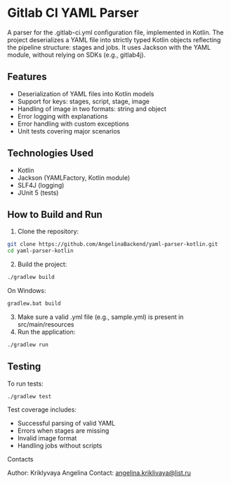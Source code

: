 # Gitlab CI YAML Parser

A parser for the .gitlab-ci.yml configuration file, implemented in Kotlin.
The project deserializes a YAML file into strictly typed Kotlin objects reflecting the pipeline structure: stages and jobs. It uses Jackson with the YAML module, without relying on SDKs (e.g., gitlab4j).

## Features

- Deserialization of YAML files into Kotlin models
- Support for keys: stages, script, stage, image
- Handling of image in two formats: string and object
- Error logging with explanations
- Error handling with custom exceptions
- Unit tests covering major scenarios

## Technologies Used

- Kotlin
- Jackson (YAMLFactory, Kotlin module)
- SLF4J (logging)
- JUnit 5 (tests)

## How to Build and Run

1. Clone the repository:

```bash
git clone https://github.com/AngelinaBackend/yaml-parser-kotlin.git
cd yaml-parser-kotlin
```

2.	Build the project:
 
```bash
./gradlew build
```

On Windows:

```bash
gradlew.bat build
```

3.	Make sure a valid .yml file (e.g., sample.yml) is present in src/main/resources
4.	Run the application:
 
```bash
./gradlew run
```

## Testing

To run tests:

```bash
./gradlew test
```

Test coverage includes:

 - Successful parsing of valid YAML
 - Errors when stages are missing
 - Invalid image format
 - Handling jobs without scripts

Contacts

Author: Kriklyvaya Angelina
Contact: angelina.kriklivaya@list.ru
